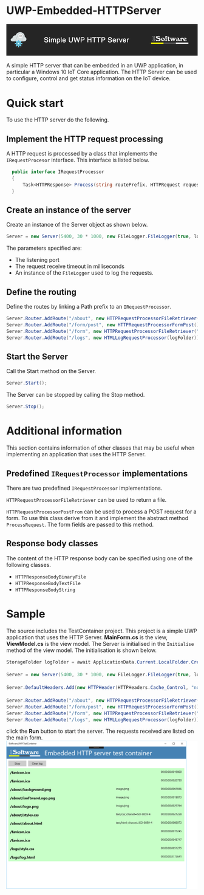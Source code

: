 # UWP-Embedded-HTTPServer
![Logo](/Images/splashLogo.png?raw=true) 

A simple HTTP server that can be embedded in an UWP application, in particular a Windows 10 IoT Core application. The HTTP Server can be used to configure, control and get status information on the IoT device.

# Quick start
To use the HTTP server do the following.

## Implement the HTTP request processing
A HTTP request is processed by a class that implements the `IRequestProcesor` interface. This interface is listed below.

```c#
  public interface IRequestProcessor
  { 
      Task<HTTPResponse> Process(string routePrefix, HTTPRequest request);
  }
```

## Create an instance of the server
Create an instance of the Server object as shown below.

```c#
Server = new Server(5400, 30 * 1000, new FileLogger.FileLogger(true, logFolder));
```
The parameters specified are:
* The listening port
* The request receive timeout in milliseconds
* An instance of the `FileLogger` used to log the requests.

## Define the routing
Define the routes by linking a Path prefix to an `IRequestProcessor`.

```c#
Server.Router.AddRoute("/about", new HTTPRequestProcessorFileRetriever("about"));
Server.Router.AddRoute("/form/post", new HTTPRequestProcessorFormPost());
Server.Router.AddRoute("/form", new HTTPRequestProcessorFileRetriever("form"));
Server.Router.AddRoute("/logs", new HTMLLogRequestProcessor(logFolder));
```
## Start the Server
Call the Start method on the Server.

```c#
Server.Start();
```
The Server can be stopped by calling the Stop method.

```c#
Server.Stop();
```
# Additional information
This section contains information of other classes that may be useful when implementing an application that uses the HTTP Server.

## Predefined `IRequestProcessor` implementations
There are two predefined `IRequestProcessor` implementations.

`HTTPRequestProcessorFileRetriever` can be used to return a file.

`HTTPRequestProcessorPostFrom` can be used to process a POST request for a form. To use this class derive from it and implement the abstract method `ProcessRequest`. The form fields are passed to this method. 

## Response body classes
The content of the HTTP response body can be specified using one of the following classes.

* `HTTPResponseBodyBinaryFile`
* `HTTPResponseBodyTextFile`
* `HTTPResponseBodyString`

# Sample
The source includes the TestContainer project. This project is a simple UWP application that uses the HTTP Server. **MainForm.cs** is the view, **ViewModel.cs** is the view model. The Server is initialised in the `Initialise` method of the view model. The initialisation is shown below.


```C#
StorageFolder logFolder = await ApplicationData.Current.LocalFolder.CreateFolderAsync("Logs", CreationCollisionOption.OpenIfExists);          

Server = new Server(5400, 30 * 1000, new FileLogger.FileLogger(true, logFolder));

Server.DefaultHeaders.Add(new HTTPHeader(HTTPHeaders.Cache_Control, "no-cache"));

Server.Router.AddRoute("/about", new HTTPRequestProcessorFileRetriever("about"));
Server.Router.AddRoute("/form/post", new HTTPRequestProcessorFormPost());
Server.Router.AddRoute("/form", new HTTPRequestProcessorFileRetriever("form"));
Server.Router.AddRoute("/logs", new HTMLLogRequestProcessor(logFolder));
```
click the **Run** button to start the server. The requests received are listed on the main form. 
![Logo](/Images/TestContainerScreenShot1.png?raw=true) 


